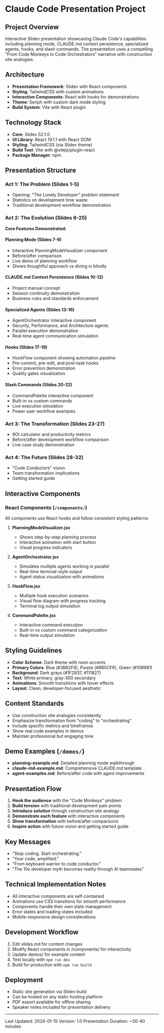 # Claude Code Presentation Project

## Project Overview
Interactive Slidev presentation showcasing Claude Code's capabilities including planning mode, CLAUDE.md context persistence, specialized agents, hooks, and slash commands. The presentation uses a compelling "From Code Monkeys to Code Orchestrators" narrative with construction site analogies.

## Architecture
- **Presentation Framework**: Slidev with React components
- **Styling**: TailwindCSS with custom animations
- **Interactive Components**: React with hooks for demonstrations
- **Theme**: Seriph with custom dark mode styling
- **Build System**: Vite with React plugin

## Technology Stack
- **Core**: Slidev 52.1.0
- **UI Library**: React 19.1.1 with React DOM
- **Styling**: TailwindCSS (via Slidev theme)
- **Build Tool**: Vite with @vitejs/plugin-react
- **Package Manager**: npm

## Presentation Structure

### Act 1: The Problem (Slides 1-5)
- Opening: "The Lonely Developer" problem statement
- Statistics on development time waste
- Traditional development workflow demonstration

### Act 2: The Evolution (Slides 6-25)
**Core Features Demonstrated:**

#### Planning Mode (Slides 7-9)
- Interactive PlanningModeVisualizer component
- Before/after comparison
- Live demo of planning workflow
- Shows thoughtful approach vs diving in blindly

#### CLAUDE.md Context Persistence (Slides 10-12)
- Project manual concept
- Session continuity demonstration
- Business rules and standards enforcement

#### Specialized Agents (Slides 13-16)
- AgentOrchestrator interactive component
- Security, Performance, and Architecture agents
- Parallel execution demonstration
- Real-time agent communication simulation

#### Hooks (Slides 17-19)
- HookFlow component showing automation pipeline
- Pre-commit, pre-edit, and post-task hooks
- Error prevention demonstration
- Quality gates visualization

#### Slash Commands (Slides 20-22)
- CommandPalette interactive component
- Built-in vs custom commands
- Live execution simulation
- Power user workflow examples

### Act 3: The Transformation (Slides 23-27)
- ROI calculator and productivity metrics
- Before/after development workflow comparison
- Live case study demonstration

### Act 4: The Future (Slides 28-32)
- "Code Conductors" vision
- Team transformation implications
- Getting started guide

## Interactive Components

### React Components (`/components/`)
All components use React hooks and follow consistent styling patterns:

1. **PlanningModeVisualizer.jsx**
   - Shows step-by-step planning process
   - Interactive animation with start button
   - Visual progress indicators

2. **AgentOrchestrator.jsx**
   - Simulates multiple agents working in parallel
   - Real-time terminal-style output
   - Agent status visualization with animations

3. **HookFlow.jsx**
   - Multiple hook execution scenarios
   - Visual flow diagram with progress tracking
   - Terminal log output simulation

4. **CommandPalette.jsx**
   - Interactive command execution
   - Built-in vs custom command categorization
   - Real-time output simulation

## Styling Guidelines
- **Color Scheme**: Dark theme with neon accents
- **Primary Colors**: Blue (#3B82F6), Purple (#8B5CF6), Green (#10B981)
- **Background**: Dark grays (#1F2937, #111827)
- **Text**: White primary, gray-300 secondary
- **Animations**: Smooth transitions with hover effects
- **Layout**: Clean, developer-focused aesthetic

## Content Standards
- Use construction site analogies consistently
- Emphasize transformation from "coding" to "orchestrating"
- Include specific metrics and timeframes
- Show real code examples in demos
- Maintain professional but engaging tone

## Demo Examples (`/demos/`)
- **planning-example.md**: Detailed planning mode walkthrough
- **claude-md-example.md**: Comprehensive CLAUDE.md template
- **agent-examples.md**: Before/after code with agent improvements

## Presentation Flow
1. **Hook the audience** with the "Code Monkeys" problem
2. **Build tension** with traditional development pain points
3. **Introduce solution** through construction site analogy
4. **Demonstrate each feature** with interactive components
5. **Show transformation** with before/after comparisons
6. **Inspire action** with future vision and getting started guide

## Key Messages
- "Stop coding. Start orchestrating."
- "Your code, amplified."
- "From keyboard warrior to code conductor."
- "The 10x developer myth becomes reality through AI teammates"

## Technical Implementation Notes
- All interactive components are self-contained
- Animations use CSS transitions for smooth performance  
- Components handle their own state management
- Error states and loading states included
- Mobile-responsive design considerations

## Development Workflow
1. Edit slides.md for content changes
2. Modify React components in /components/ for interactivity
3. Update demos/ for example content
4. Test locally with `npm run dev`
5. Build for production with `npm run build`

## Deployment
- Static site generation via Slidev build
- Can be hosted on any static hosting platform
- PDF export available for offline sharing
- Speaker notes included for presentation delivery

---
Last Updated: 2024-01-15
Version: 1.0
Presentation Duration: ~30-40 minutes